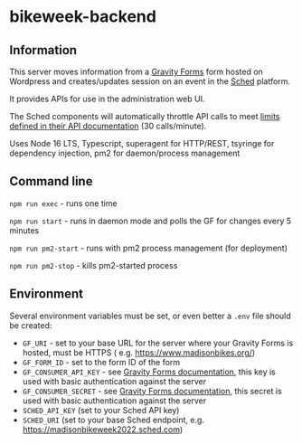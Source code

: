 # bikeweek-backend

## Information

This server moves information from a [Gravity Forms](https://www.gravityforms.com/) form hosted on Wordpress and
creates/updates session on an event in the [Sched](https://sched.com/) platform.

It provides APIs for use in the administration web UI.

The Sched components will automatically throttle API calls to meet [limits defined in their API documentation](https://sched.com/api) (30 calls/minute).

Uses Node 16 LTS, Typescript, superagent for HTTP/REST, tsyringe for dependency injection, pm2 for daemon/process management
## Command line

`npm run exec` - runs one time

`npm run start` - runs in daemon mode and polls the GF for changes every 5 minutes

`npm run pm2-start` - runs with pm2 process management (for deployment)

`npm run pm2-stop` - kills pm2-started process

## Environment

Several environment variables must be set, or even better a `.env` file should be created:

* `GF_URI` - set to your base URL for the server where your Gravity Forms is hosted, must be HTTPS (
  e.g. https://www.madisonbikes.org/)
* `GF_FORM_ID` - set to the form ID of the form
* `GF_CONSUMER_API_KEY` - see [Gravity Forms documentation](https://docs.gravityforms.com/rest-api-v2-authentication/),
  this key is used with basic authentication against the server
* `GF_CONSUMER_SECRET` - see [Gravity Forms documentation](https://docs.gravityforms.com/rest-api-v2-authentication/),
  this secret is used with basic authentication against the server
* `SCHED_API_KEY` (set to your Sched API key)
* `SCHED_URI` (set to your base Sched endpoint, e.g. https://madisonbikeweek2022.sched.com)